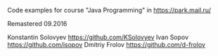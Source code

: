 Code examples for course "Java Programming" in https://park.mail.ru/

Remastered 09.2016

Konstantin Solovyev https://github.com/KSolovyev
Ivan Sopov https://github.com/isopov
Dmitriy Frolov https://github.com/d-frolov
